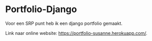 # Portfolio-Django
Voor een SRP punt heb ik een django portfolio gemaakt. 

Link naar online website: https://portfolio-susanne.herokuapp.com/.